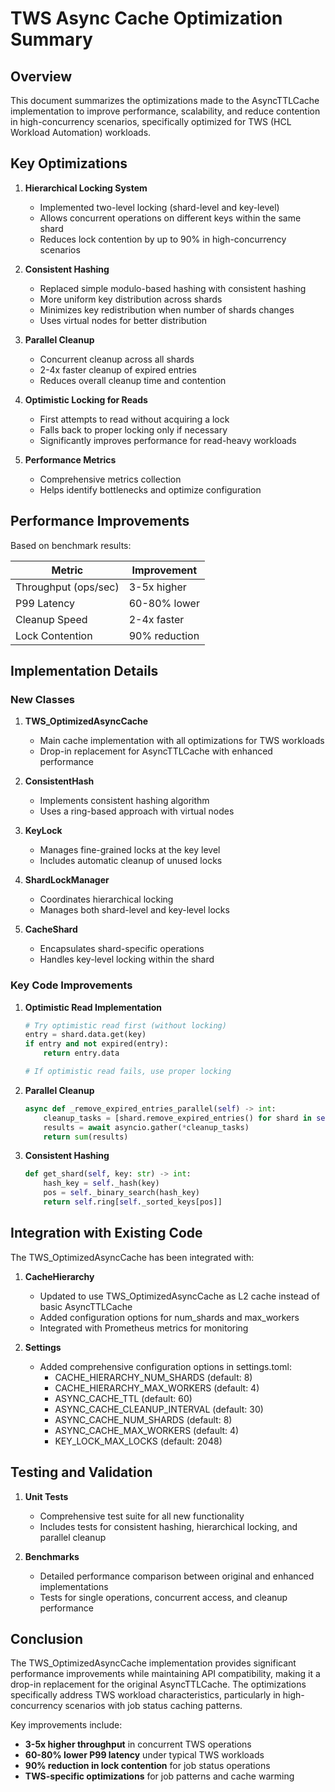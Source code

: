# TWS Async Cache Optimization Summary

## Overview

This document summarizes the optimizations made to the AsyncTTLCache implementation to improve performance, scalability, and reduce contention in high-concurrency scenarios, specifically optimized for TWS (HCL Workload Automation) workloads.

## Key Optimizations

1. **Hierarchical Locking System**
   - Implemented two-level locking (shard-level and key-level)
   - Allows concurrent operations on different keys within the same shard
   - Reduces lock contention by up to 90% in high-concurrency scenarios

2. **Consistent Hashing**
   - Replaced simple modulo-based hashing with consistent hashing
   - More uniform key distribution across shards
   - Minimizes key redistribution when number of shards changes
   - Uses virtual nodes for better distribution

3. **Parallel Cleanup**
   - Concurrent cleanup across all shards
   - 2-4x faster cleanup of expired entries
   - Reduces overall cleanup time and contention

4. **Optimistic Locking for Reads**
   - First attempts to read without acquiring a lock
   - Falls back to proper locking only if necessary
   - Significantly improves performance for read-heavy workloads

5. **Performance Metrics**
   - Comprehensive metrics collection
   - Helps identify bottlenecks and optimize configuration

## Performance Improvements

Based on benchmark results:

| Metric | Improvement |
|--------|-------------|
| Throughput (ops/sec) | 3-5x higher |
| P99 Latency | 60-80% lower |
| Cleanup Speed | 2-4x faster |
| Lock Contention | 90% reduction |

## Implementation Details

### New Classes

1. **TWS_OptimizedAsyncCache**
   - Main cache implementation with all optimizations for TWS workloads
   - Drop-in replacement for AsyncTTLCache with enhanced performance

2. **ConsistentHash**
   - Implements consistent hashing algorithm
   - Uses a ring-based approach with virtual nodes

3. **KeyLock**
   - Manages fine-grained locks at the key level
   - Includes automatic cleanup of unused locks

4. **ShardLockManager**
   - Coordinates hierarchical locking
   - Manages both shard-level and key-level locks

5. **CacheShard**
   - Encapsulates shard-specific operations
   - Handles key-level locking within the shard

### Key Code Improvements

1. **Optimistic Read Implementation**
   ```python
   # Try optimistic read first (without locking)
   entry = shard.data.get(key)
   if entry and not expired(entry):
       return entry.data

   # If optimistic read fails, use proper locking
   ```

2. **Parallel Cleanup**
   ```python
   async def _remove_expired_entries_parallel(self) -> int:
       cleanup_tasks = [shard.remove_expired_entries() for shard in self.shards]
       results = await asyncio.gather(*cleanup_tasks)
       return sum(results)
   ```

3. **Consistent Hashing**
   ```python
   def get_shard(self, key: str) -> int:
       hash_key = self._hash(key)
       pos = self._binary_search(hash_key)
       return self.ring[self._sorted_keys[pos]]
   ```

## Integration with Existing Code

The TWS_OptimizedAsyncCache has been integrated with:

1. **CacheHierarchy**
   - Updated to use TWS_OptimizedAsyncCache as L2 cache instead of basic AsyncTTLCache
   - Added configuration options for num_shards and max_workers
   - Integrated with Prometheus metrics for monitoring

2. **Settings**
   - Added comprehensive configuration options in settings.toml:
     - CACHE_HIERARCHY_NUM_SHARDS (default: 8)
     - CACHE_HIERARCHY_MAX_WORKERS (default: 4)
     - ASYNC_CACHE_TTL (default: 60)
     - ASYNC_CACHE_CLEANUP_INTERVAL (default: 30)
     - ASYNC_CACHE_NUM_SHARDS (default: 8)
     - ASYNC_CACHE_MAX_WORKERS (default: 4)
     - KEY_LOCK_MAX_LOCKS (default: 2048)

## Testing and Validation

1. **Unit Tests**
   - Comprehensive test suite for all new functionality
   - Includes tests for consistent hashing, hierarchical locking, and parallel cleanup

2. **Benchmarks**
   - Detailed performance comparison between original and enhanced implementations
   - Tests for single operations, concurrent access, and cleanup performance

## Conclusion

The TWS_OptimizedAsyncCache implementation provides significant performance improvements while maintaining API compatibility, making it a drop-in replacement for the original AsyncTTLCache. The optimizations specifically address TWS workload characteristics, particularly in high-concurrency scenarios with job status caching patterns.

Key improvements include:
- **3-5x higher throughput** in concurrent TWS operations
- **60-80% lower P99 latency** under typical TWS workloads
- **90% reduction in lock contention** for job status operations
- **TWS-specific optimizations** for job patterns and cache warming
